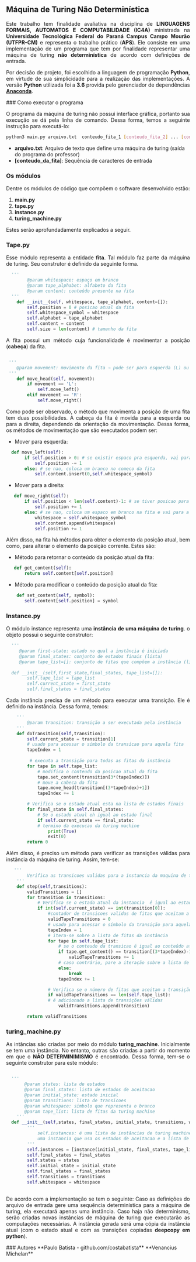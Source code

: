 ## Máquina de Turing Não Determinística
 <p style="text-align: justify;">
 Este trabalho tem finalidade avaliativa na disciplina de <b>LINGUAGENS FORMAIS, AUTOMATOS E COMPUTABILIDADE (IC4A)</b> ministrada na <b>Universidade Tecnológica Federal do Paraná Campus Campo Mourão (UTFPR-CM)</b> e representa o trabalho prático (<b>APS</b>). Ele consiste em uma implementação de um programa que tem por finalidade representar uma máquina de turing <b>não determinística</b> de acordo com definições de entrada.</p>
<p style="text-align: justify;">
Por decisão de projeto, foi escolhido a linguagem de programação <b>Python</b>, em virtude de sua simplicidade para a realização das implementações. A versão <b>Python</b> utilizada foi a <b>3.6</b> provida pelo gerenciador de dependências <a href="https://anaconda.org/" target="_blank"><b>Anaconda</b></a>. 
</p>
### Como executar o programa
<p style="text-align: justify;">
 O programa da máquina de turing não possui interface gráfica, portanto sua execução se dá pela linha de comando. Dessa forma, temos a seguinte instrução para executá-lo:
 </p>
  
```bash
python3 main.py arquivo.txt  conteudo_fita_1 [conteudo_fita_2] ... [conteudo_fita_n] 
```

<p style="text-align: justify">
<ul>
 <li><b>arquivo.txt</b>: Arquivo de texto que define uma máquina de turing (saída do programa do professor)</li>
 <li><b>[conteudo_da_fita]</b>: Sequência de caracteres de entrada</li>
</ul>
</p>


### Os módulos

<p style="text-align: justify">
Dentre os módulos de código que compõem o software desenvolvido estão:
<ol>
 <li><b>main.py</b></li>
 <li><b>tape.py</b></li>
 <li><b>instance.py</b></li>
 <li><b>turing_machine.py</b></li>
</ol>

Estes serão aprofundadamente explicados a seguir.
</p>


### Tape.py
<p style="text-align: justify">
Esse módulo representa a entidade <b>fita</b>.  Tal módulo faz parte da máquina de turing. Seu construtor é definido da seguinte forma.
</p>


```python
  '''
        @param whitespace: espaço em branco
        @param tape_alphabet: alfabeto da fita
        @param content: conteúdo presente na fita
  '''
    def __init__(self, whitespace, tape_alphabet, content=[]):
        self.position = 0 # posicao atual da fita
        self.whitespace_symbol = whitespace
        self.alphabet = tape_alphabet
        self.content = content
        self.size = len(content) # tamanho da fita
```

<p style="text-align: justify">
A fita possui um método cuja funcionalidade é movimentar a posição (<b>cabeça</b>) da fita.
</p>
  
```python

 '''
    @param movement: movimento da fita → pode ser para esquerda (L) ou para direita (R)
 '''
    def move_head(self, movement):
        if movement == 'L': 
            self.move_left()
        elif movement == 'R':
            self.move_right()


```


<p style="text-align: justify">
Como pode ser observado, o método que movimenta a posição de uma fita tem duas possibilidades. A cabeça da fita é movida para a esquerda ou para a direita, dependendo da orientação da movimentação. Dessa forma, os métodos de movimentação que são executados
podem ser: <br/>
</p>
<ul>
 <li>Mover para esquerda: </li>
</ul>

 ```python
   def move_left(self):
        if self.position > 0: # se existir espaco pra esquerda, vai para a esquerda
            self.position -= 1
        else: # se nao, coloca um branco no comeco da fita
            self.content.insert(0,self.whitespace_symbol)
 ```
 
<ul>
 <li>Mover para a direita: </li>
</ul> 

 ```python
    def move_right(self): 
        if self.position < len(self.content)-1: # se tiver posicao para a direita, vai para a direita
            self.position += 1
        else: # se nao, coloca um espaco em branco na fita e vai para a direita
            whitespace = self.whitespace_symbol
            self.content.append(whitespace)
            self.position += 1
 ```
 



<p style="text-align: justify">
Além disso, na fita há métodos para obter o elemento da posição atual, bem como, para alterar o elemento da posição corrente.
Estes são:
</p>

<ul>

<li>Método para retornar o conteúdo da posição atual da fita: </li>
</ul>  
 
 ```python
    def get_content(self):
        return self.content[self.position]
  ```

<ul>  
<li>Método para modificar o conteúdo da posição atual da fita:</li>
</ul>
 
 ```python
     def set_content(self, symbol):
        self.content[self.position] = symbol 
 ```   
    

    
### Instance.py

<p style="text-align: justify">
O módulo instance representa uma <b>instância de uma máquina de turing</b>. o objeto possui o seguinte construtor:
</p>

```python
  '''
     @param first-state: estado no qual a instância é iniciada
     @param final_states: conjunto de estados finais (lista)
     @param tape_list=[]: conjunto de fitas que compõem a instância (lista)
     
  def __init__(self,first_state,final_states, tape_list=[]):
        self.tape_list = tape_list
        self.current_state = first_state
        self.final_states = final_states
```

<p style="text-align: justify">
Cada instância precisa de um método para executar uma transição. Ele é definido na instância. Dessa forma, temos:
</p>

```python
    '''
        @param transition: transição a ser executada pela instância
    '''
    def doTransition(self,transition):
        self.current_state = transition[1]
        # usado para acessar o simbolo da transicao para aquela fita
        tapeIndex = 1
        
         # executa a transição para todas as fitas da instância
        for tape in self.tape_list:
            # modifica o conteudo da posicao atual da fita
            tape.set_content(transition[3*(tapeIndex)])
            # move a cabeca da fita 
            tape.move_head(transition[(3*tapeIndex)+1])
            tapeIndex += 1

        # Verifica se o estado atual esta na lista de estados finais
        for final_state in self.final_states:
            # Se o estado atual eh igual ao estado final
            if self.current_state == final_state:
            # termino da execucao da turing machine
                print(True)
                exit(0)
        return 0

```

<p style="text-align: justify">
Além disso, é preciso um método para verificar as transições válidas para instância da máquina de turing. Assim, tem-se:
</p>

```python
   '''
        Verifica as transicoes validas para a instancia da maquina de turing
    '''
    def step(self,transitions):
        validTransitions = []
        for transition in transitions:
            # Verifica se o estado atual da instancia  é igual ao estado de partida da transicao
            if int(self.current_state) == int(transition[0]): 
                #contador de transicoes validas de fitas que aceitam a transicao
                validTapeTransitions = 0
                # usado para acessar o símbolo da transição para aquela fita
                tapeIndex = 1
                # itera-se sobre a lista de fitas da instância
                for tape in self.tape_list: 
                    # se o conteudo da transicao é igual ao conteúdo atual da fita, conta-se uma fita válida
                    if tape.get_content() == transition[(3*tapeIndex)-1]:
                        validTapeTransitions += 1
                    # caso contrário, pare a iteração sobre a lista de fitas (tem que ser valido para todas as fitas)
                    else:
                        break
                    tapeIndex += 1

                # Verifica se o número de fitas que aceitam a transição seja igual a quantidade de fitas
                if validTapeTransitions == len(self.tape_list):
                # é adicionado a lista de transições válidas
                    validTransitions.append(transition)

        return validTransitions
```

### turing_machine.py
<p style="text-align: justify"> 
As intâncias são criadas por meio do módulo <b>turing_machine</b>. Inicialmente se tem uma instância. No entanto, outras são criadas a partir do momento em que o <b>NÃO DETERMINIMISMO</b>  é encontrado. Dessa forma, tem-se o seguinte construtor para este módulo:
</p>

```python

  '''
       @param states: lista de estados
       @param final_states: lista de estados de aceitacao
       @param initial_state: estado inicial
       @param transitions: lista de transicoes
       @param whitespace: simbolo que representa o branco
       @param tape_list: lista de fitas da turing machine
    '''
  def __init__(self,states, final_states, initial_state, transitions, whitespace, tape_list):
        '''
            self.instances: é uma lista de instâncias de turing machine, que é iniciada com apenas 
            uma instancia que usa os estados de aceitacao e a lista de fitas da entrada
        '''
        self.instances = [instance(initial_state, final_states, tape_list)]
        self.final_states = final_states
        self.states = states
        self.initial_state = initial_state
        self.final_states = final_states
        self.transitions = transitions
        self.whitespace = whitespace
    
```

<p style="text-align: justify"> 
De acordo com a implementação se tem o seguinte: Caso as definições do arquivo de entrada gere uma sequência determinística para a máquina de turing, ela executará apenas uma instância. Caso haja não determinismo, serão criadas novas instâncias de máquina de turing que executarão as computações necessárias. A instância gerada será uma cópia da instância atual (com o estado atual e com as transições copiadas <b>deepcopy em python</b>). 

</p>
### Autores
**Paulo Batista - github.com/costabatista** 
**Venancius Michelan**
